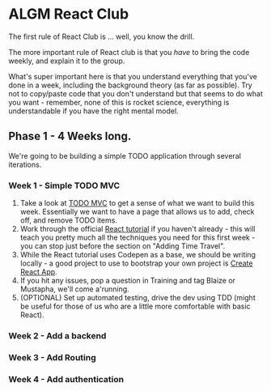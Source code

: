 # ALGM React Club

The first rule of React Club is ... well, you know the drill.

The more important rule of React club is that you _have_ to bring the code weekly, and explain it to the group.

What's super important here is that you understand everything that you've done in a week, including the background theory (as far as possible). Try not to copy/paste code that you don't understand but that seems to do what you want - remember, none of this is rocket science, everything is understandable if you have the right mental model.


## Phase 1 - 4 Weeks long.

We're going to be building a simple TODO application through several iterations.

### Week 1 - Simple TODO MVC

1. Take a look at [TODO MVC](http://todomvc.com/) to get a sense of what we want to build this week. Essentially we want to have a page that allows us to add, check off, and remove TODO items.
2. Work through the official [React tutorial](https://reactjs.org/tutorial/tutorial.html) if you haven't already - this will teach you pretty much all the techniques you need for this first week - you can stop just before the section on "Adding Time Travel".
3. While the React tutorial uses Codepen as a base, we should be writing locally - a good project to use to bootstrap your own project is [Create React App](https://github.com/facebook/create-react-app).
4. If you hit any issues, pop a question in Training and tag Blaize or Mustapha, we'll come a'running.
5. (OPTIONAL) Set up automated testing, drive the dev using TDD (might be useful for those of us who are a little more comfortable with basic React).

### Week 2 - Add a backend

### Week 3 - Add Routing

### Week 4 - Add authentication


